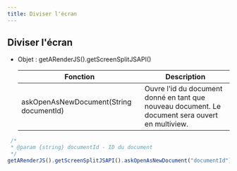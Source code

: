 ```yaml
---
title: Diviser l'écran
---
```


## Diviser l'écran

- Objet : getARenderJS().getScreenSplitJSAPI()

    | Fonction                                | Description                                                                                      |
    | --------------------------------------- | ------------------------------------------------------------------------------------------------ |
    | askOpenAsNewDocument(String documentId) | Ouvre l'id du document donné en tant que nouveau document. Le document sera ouvert en multiview. |


```js
 /*
 * @param {string} documentId - ID du document
 */
getARenderJS().getScreenSplitJSAPI().askOpenAsNewDocument("documentId");
```

